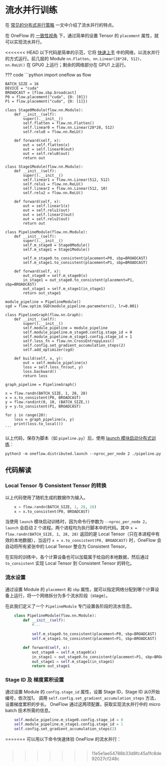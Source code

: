 # 流水并行训练

在 [常见的分布式并行策略](./01_introduction.md) 一文中介绍了流水并行的特点。

在 OneFlow 的 [一致性视角](./03_consistent_tensor.md) 下，通过简单的设置 Tensor 的 `placement` 属性，就可以实现流水并行。

<<<<<<< HEAD
以下代码是简单的示范，它将 [快速上手](../basics/01_quickstart.md) 中的网络，以流水并行的方式运行。前几层的 Module `nn.Flatten`、`nn.Linear(28*28, 512)`、`nn.ReLU()` 在 GPU0 上运行；剩余的网络部分在 GPU1 上运行。

??? code
    ```python
    import oneflow as flow

    BATCH_SIZE = 16
    DEVICE = "cuda"
    BROADCAST = [flow.sbp.broadcast]
    P0 = flow.placement("cuda", {0: [0]})
    P1 = flow.placement("cuda", {0: [1]})

    class Stage0Module(flow.nn.Module):
        def __init__(self):
            super().__init__()
            self.flatten = flow.nn.Flatten()
            self.linear0 = flow.nn.Linear(28*28, 512)
            self.relu0 = flow.nn.ReLU()

        def forward(self, x):
            out = self.flatten(x)
            out = self.linear0(out)
            out = self.relu0(out)
            return out

    class Stage1Module(flow.nn.Module):
        def __init__(self):
            super().__init__()
            self.linear1 = flow.nn.Linear(512, 512)
            self.relu1 = flow.nn.ReLU()
            self.linear2 = flow.nn.Linear(512, 10)
            self.relu2 = flow.nn.ReLU()

        def forward(self, x):
            out = self.linear1(x)
            out = self.relu1(out)
            out = self.linear2(out)
            out = self.relu2(out)
            return out

    class PipelineModule(flow.nn.Module):
        def __init__(self):
            super().__init__()
            self.m_stage0 = Stage0Module()
            self.m_stage1 = Stage1Module()
            
            self.m_stage0.to_consistent(placement=P0, sbp=BROADCAST)
            self.m_stage1.to_consistent(placement=P1, sbp=BROADCAST)

        def forward(self, x):
            out_stage0 = self.m_stage0(x)
            in_stage1 = out_stage0.to_consistent(placement=P1, sbp=BROADCAST)
            out_stage1 = self.m_stage1(in_stage1)
            return out_stage1

    module_pipeline = PipelineModule()
    sgd = flow.optim.SGD(module_pipeline.parameters(), lr=0.001)

    class PipelineGraph(flow.nn.Graph):
        def __init__(self):
            super().__init__()
            self.module_pipeline = module_pipeline
            self.module_pipeline.m_stage0.config.stage_id = 0
            self.module_pipeline.m_stage1.config.stage_id = 1
            self.loss_fn = flow.nn.CrossEntropyLoss()
            self.config.set_gradient_accumulation_steps(2)
            self.add_optimizer(sgd)

        def build(self, x, y):
            out = self.module_pipeline(x)
            loss = self.loss_fn(out, y)
            loss.backward()
            return loss

    graph_pipeline = PipelineGraph()

    x = flow.randn(BATCH_SIZE, 1, 28, 28)
    x = x.to_consistent(P0, BROADCAST)
    y = flow.randint(0, 10, (BATCH_SIZE,))
    y = y.to_consistent(P1, BROADCAST)

    for i in range(20):
        loss = graph_pipeline(x, y)
        print(loss.to_local())
    ```

以上代码，保存为脚本（如 `pipeline.py`）后，使用 [launch 模块启动分布式训练](./04_launch.md)：

```shell
python3 -m oneflow.distributed.launch --nproc_per_node 2 ./pipeline.py
```

## 代码解读

### Local Tensor 与 Consistent Tensor 的转换

以上代码使用了随机生成的数据作为输入。

```python
    x = flow.randn(BATCH_SIZE, 1, 28, 28)
    x = x.to_consistent(P0, BROADCAST)
```

当使用 `launch` 模块启动训练时，因为命令行参数为 `--nproc_per_node 2`，`launch` 会启动 2 个进程。两个进程均为执行脚本中的代码。其中 `x = flow.randn(BATCH_SIZE, 1, 28, 28)` 返回的是 Local Tensor（只在本进程中有效的本地数据），当运行 `x = x.to_consistent(P0, BROADCAST)` 时，OneFlow 会自动将所有紧张中的 Local Tensor 整合为 Consistent Tensor。

在实际的训练中，各个计算设备也可以加载属于给自的本地数据，然后通过 `to_consistent` 实现 Local Tensor 到 Consistent Tensor 的转化。

### 流水设置

通过设置 Module 的 `placement` 和 `sbp` 属性，就可以指定网络分配到哪个计算设备上运行，将一个网络拆分为多个流水阶段（stage）。

在此我们定义了一个 `PipelineModule` 专门设置各阶段的流水信息。

```python
    class PipelineModule(flow.nn.Module):
        def __init__(self):
            #...
            
            self.m_stage0.to_consistent(placement=P0, sbp=BROADCAST)
            self.m_stage1.to_consistent(placement=P1, sbp=BROADCAST)

        def forward(self, x):
            out_stage0 = self.m_stage0(x)
            in_stage1 = out_stage0.to_consistent(placement=P1, sbp=BROADCAST)
            out_stage1 = self.m_stage1(in_stage1)
            return out_stage1
```

### Stage ID 及 梯度累积设置

通过设置 Module 的 `config.stage_id` 属性，设置 Stage ID，Stage ID 从0开始编号，依次加1。
调用 `self.config.set_gradient_accumulation_steps` 方法，设置梯度累积的步长。
OneFlow 通过这两项配置，获取实现流水并行中的 micro batch 技术所需的信息。

```python
    self.module_pipeline.m_stage0.config.stage_id = 0
    self.module_pipeline.m_stage1.config.stage_id = 1
    self.config.set_gradient_accumulation_steps(2)
```
=======
可以用以下命令快速体验 OneFlow 的流水并行：

```shell

```
>>>>>>> 11e5e1ae54788b33d8fc45a1fc8de92027cf248c
